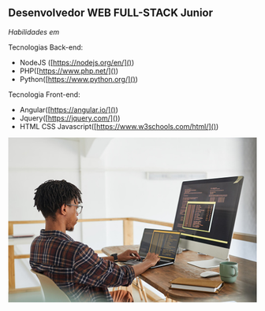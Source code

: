 
## **Desenvolvedor WEB FULL-STACK Junior**

*Habilidades em*

Tecnologias Back-end:
 - NodeJS ([https://nodejs.org/en/]()) 
 - PHP([https://www.php.net/]())
 - Python([https://www.python.org/]())

Tecnologia Front-end:
 - Angular([https://angular.io/]())
 - Jquery([https://jquery.com/]())
 - HTML CSS Javascript([https://www.w3schools.com/html/]())

![Desenvolvedor](coding.jpg)
